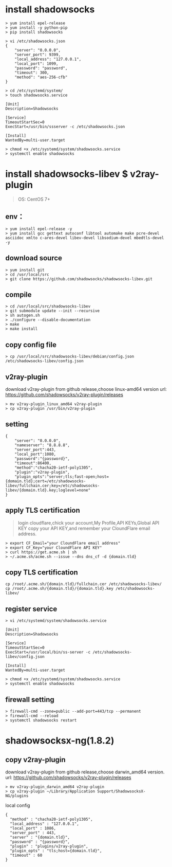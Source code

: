# install shadowsocks
```
> yum install epel-release
> yum install -y python-pip
> pip install shadowsocks
```
```
> vi /etc/shadowsocks.json
{
    "server": "0.0.0.0",
    "server_port": 9399, 
    "local_address": "127.0.0.1", 
    "local_port": 1099,
    "password": "password",
    "timeout": 300,
    "method": "aes-256-cfb"
}
```
```
> cd /etc/systemd/system/
> touch shadowsocks.service 
```
```
[Unit]
Description=Shadowsocks

[Service]
TimeoutStartSec=0
ExecStart=/usr/bin/ssserver -c /etc/shadowsocks.json

[Install]
WantedBy=multi-user.target
```
```
> chmod +x /etc/systemd/system/shadowsocks.service
> systemctl enable shadowsocks
```



# install shadowsocks-libev $ v2ray-plugin

> OS: CentOS 7+

## env：
```
> yum install epel-release -y
> yum install gcc gettext autoconf libtool automake make pcre-devel asciidoc xmlto c-ares-devel libev-devel libsodium-devel mbedtls-devel -y
````
## download source
``` 
> yum install git
> cd /usr/local/src
> git clone https://github.com/shadowsocks/shadowsocks-libev.git
```
## compile
```
> cd /usr/local/src/shadowsocks-libev
> git submodule update --init --recursive
> sh autogen.sh
> ./configure --disable-documentation
> make
> make install
```
## copy config file
```
> cp /usr/local/src/shadowsocks-libev/debian/config.json /etc/shadowsocks-libev/config.json
```

## v2ray-plugin
download v2ray-plugin from github release,choose linux-amd64 version
url:  https://github.com/shadowsocks/v2ray-plugin/releases  
```
> mv v2ray-plugin_linux_amd64 v2ray-plugin
> cp v2ray-plugin /usr/bin/v2ray-plugin
```

## setting
```
{
    "server": "0.0.0.0",
    "nameserver": "8.8.8.8", 
    "server_port":443,
    "local_port":1080,
    "password":"{password}",
    "timeout":86400,
    "method":"chacha20-ietf-poly1305",
    "plugin":"v2ray-plugin",
    "plugin_opts":"server;tls;fast-open;host={domain.tld};cert=/etc/shadowsocks-libev/fullchain.cer;key=/etc/shadowsocks-libev/{domain.tld}.key;loglevel=none"
}
```

## apply TLS certification
> login cloudflare,chick your account,My Profile,API KEYs,Global API KEY
copy your API KEY,and remember your CloundFlare email address.
```
> export CF_Email="your CloundFlare email address"
> export CF_Key="your CloundFlare API KEY"
> curl https://get.acme.sh | sh
> ~/.acme.sh/acme.sh --issue --dns dns_cf -d {domain.tld}
```

## copy TLS certification
```
cp /root/.acme.sh/{domain.tld}/fullchain.cer /etc/shadowsocks-libev/
cp /root/.acme.sh/{domain.tld}/{domain.tld}.key /etc/shadowsocks-libev/
```

## register service
```
> vi /etc/systemd/system/shadowsocks.service
```
```
[Unit]
Description=Shadowsocks

[Service]
TimeoutStartSec=0
ExecStart=/usr/local/bin/ss-server -c /etc/shadowsocks-libev/config.json 

[Install]
WantedBy=multi-user.target
```
```
> chmod +x /etc/systemd/system/shadowsocks.service
> systemctl enable shadowsocks
```
## firewall setting
```
> firewall-cmd --zone=public --add-port=443/tcp --permanent
> firewall-cmd --reload
> systemctl shadowsocks restart
```

# shadowsocksx-ng(1.8.2)
## copy v2ray-plugin
download v2ray-plugin from github release,choose darwin_amd64 version.
url:  https://github.com/shadowsocks/v2ray-plugin/releases 

```
> mv v2ray-plugin_darwin_amd64 v2ray-plugin
> cp v2ray-plugin ~/Library/Application Support/ShadowsocksX-NG/plugins
```
local config
```
{
  "method" : "chacha20-ietf-poly1305",
  "local_address" : "127.0.0.1",
  "local_port" : 1086,
  "server_port" : 443,
  "server" : "{domain.tld}",
  "password" : "{password}",
  "plugin" : "plugins/v2ray-plugin",
  "plugin_opts" : "tls;host={domain.tld}",
  "timeout" : 60
}
```